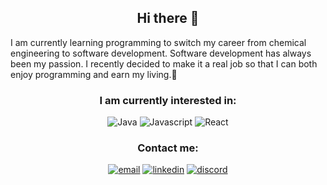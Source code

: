 
<h2 align="center">Hi there 👋</h2>
 I am currently learning programming to switch my career from chemical engineering to software development. Software development has always been my passion. I recently decided to make it a real job so that I can both enjoy programming and earn my living.💸

<h3 align="center">I am currently interested in:</h3>

<p align="center">
<img src="https://img.shields.io/badge/Java-F8981D?logo=java&logoColor=white&style=for-the-badge" alt="Java"/>
<img src="https://img.shields.io/badge/JavaScript-F7DF1E?logo=javascript&logoColor=black&style=for-the-badge" alt="Javascript"/>
<img src="https://img.shields.io/badge/React-20232A?style=for-the-badge&logo=react&logoColor=61DAFB" alt="React"/>
</p>

<h3 align="center">Contact me:</h3>


<p align="center">
<a href="mailto:cihangokhan@gmail.com"><img src="https://img.icons8.com/color/48/000000/gmail.png" alt="email"/></a>
<a href="https://www.linkedin.com/in/gokhan-cihan/"><img src="https://img.icons8.com/color/48/000000/linkedin.png" alt="linkedin"/></a>
<a href="https://discordapp.com/users/317307521226375168/"><img src="https://img.icons8.com/color/48/000000/discord-logo.png" alt="discord"/></a>
</p>